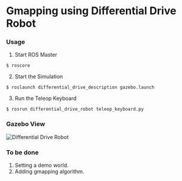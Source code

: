 # Gmapping using Differential Drive Robot

### Usage
1. Start ROS Master
```
$ roscore
```

2. Start the Simulation
```
$ roslaunch differential_drive_description gazebo.launch
````

3. Run the Teleop Keyboard
```
$ rosrun differential_drive_robot teleop_keyboard.py
```

### Gazebo View
![Differential Drive Robot](images/model.jpg)


### To be done
1. Setting a demo world.
2. Adding gmapping algorithm.
